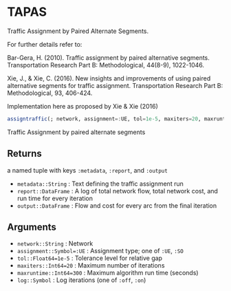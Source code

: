 # TAPAS
Traffic Assignment by Paired Alternate Segments.

For further details refer to:

Bar-Gera, H. (2010). Traffic assignment by paired alternative segments. Transportation Research Part B: Methodological, 44(8-9), 1022-1046.

Xie, J., & Xie, C. (2016). New insights and improvements of using paired alternative segments for traffic assignment. Transportation Research Part B: Methodological, 93, 406-424.

Implementation here as proposed by Xie & Xie (2016)

```julia
assigntraffic(; network, assignment=:UE, tol=1e-5, maxiters=20, maxruntime=300, log=:off)
```

Traffic Assignment by paired alternate segments

## Returns
a named tuple with keys `:metadata`, `:report`, and `:output`
- `metadata::String`  : Text defining the traffic assignment run 
- `report::DataFrame` : A log of total network flow, total network cost, and run time for every iteration
- `output::DataFrame` : Flow and cost for every arc from the final iteration

## Arguments
- `network::String`         : Network
- `assignment::Symbol=:UE`  : Assignment type; one of `:UE`, `:SO`
- `tol::Float64=1e-5`       : Tolerance level for relative gap
- `maxiters::Int64=20`      : Maximum number of iterations
- `maxruntime::Int64=300`   : Maximum algorithm run time (seconds)
- `log::Symbol`             : Log iterations (one of `:off`, `:on`)
